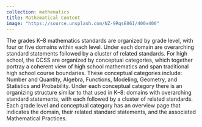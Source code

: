 ```yaml
---
collection: mathematics
title: Mathematical Content
image: "https://source.unsplash.com/NZ-9RqsE06I/400x400"
---
```

The grades K–8 mathematics standards are organized by grade level, with four or five domains within each level. Under each domain are overarching standard statements followed by a cluster of related standards. For high school, the CCSS are organized by conceptual categories, which together portray a coherent view of high school mathematics and span traditional high school course boundaries. These conceptual categories include: Number and Quantity, Algebra, Functions, Modeling, Geometry, and Statistics and Probability. Under each conceptual category there is an organizing structure similar to that used in K–8: domains with overarching standard statements, with each followed by a cluster of related standards. Each grade level and conceptual category has an overview page that indicates the domain, their related standard statements, and the associated Mathematical Practices.
